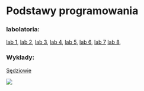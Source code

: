 # Podstawy programowania
### labolatoria:
<a href="lab 1">lab 1</a>,
<a href="lab 2">lab 2</a>,
<a href="lab 3">lab 3</a>,
<a href="lab 4">lab 4</a>,
<a href="lab 5">lab 5</a>,
<a href="lab 6">lab 6</a>,
<a href="lab 7">lab 7</a>
<a href="lab 8">lab 8</a>,
<br>
### Wykłady:
<a href="sedziowie">Sędziowie</a><br>

<a href="https://github.com/Milesq"><img src="https://www.lifeandmore.pl/files/Image/smakiswiata/pizza_hawajska.jpg"></a>
